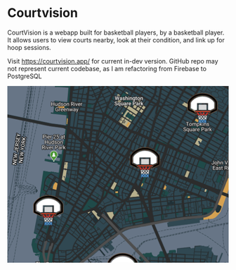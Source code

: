# Courtvision

CourtVision is a webapp built for basketball players, by a basketball player. It allows users to view courts nearby, look at their condition, and link up for hoop sessions. 

Visit https://courtvision.app/ for current in-dev version. GitHub repo may not represent current codebase, as I am refactoring from Firebase to PostgreSQL

![CourtVision Screenshot](https://github.com/haruncurak/courtvision/blob/main/image.png)
